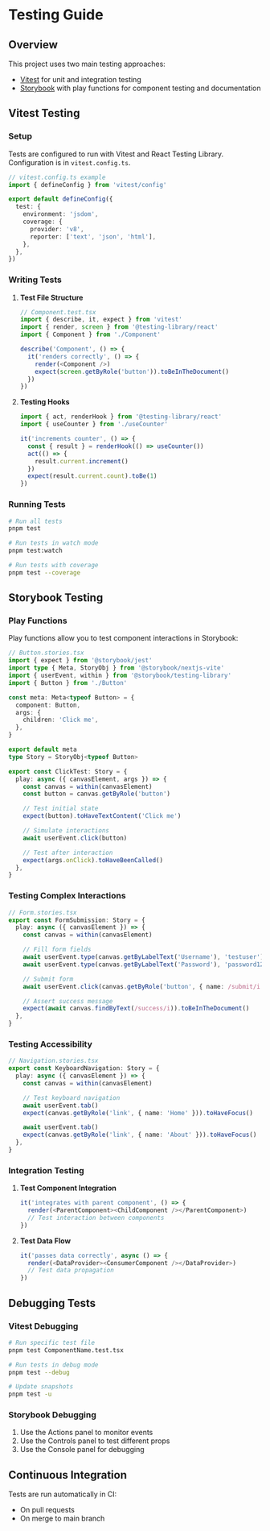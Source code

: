 # Testing Guide

## Overview

This project uses two main testing approaches:

- [Vitest](https://vitest.dev/) for unit and integration testing
- [Storybook](https://storybook.js.org/) with play functions for component testing and documentation

## Vitest Testing

### Setup

Tests are configured to run with Vitest and React Testing Library. Configuration is in `vitest.config.ts`.

```typescript
// vitest.config.ts example
import { defineConfig } from 'vitest/config'

export default defineConfig({
  test: {
    environment: 'jsdom',
    coverage: {
      provider: 'v8',
      reporter: ['text', 'json', 'html'],
    },
  },
})
```

### Writing Tests

1. **Test File Structure**

   ```typescript
   // Component.test.tsx
   import { describe, it, expect } from 'vitest'
   import { render, screen } from '@testing-library/react'
   import { Component } from './Component'

   describe('Component', () => {
     it('renders correctly', () => {
       render(<Component />)
       expect(screen.getByRole('button')).toBeInTheDocument()
     })
   })
   ```

2. **Testing Hooks**

   ```typescript
   import { act, renderHook } from '@testing-library/react'
   import { useCounter } from './useCounter'

   it('increments counter', () => {
     const { result } = renderHook(() => useCounter())
     act(() => {
       result.current.increment()
     })
     expect(result.current.count).toBe(1)
   })
   ```

### Running Tests

```bash
# Run all tests
pnpm test

# Run tests in watch mode
pnpm test:watch

# Run tests with coverage
pnpm test --coverage
```

## Storybook Testing

### Play Functions

Play functions allow you to test component interactions in Storybook:

```typescript
// Button.stories.tsx
import { expect } from '@storybook/jest'
import type { Meta, StoryObj } from '@storybook/nextjs-vite'
import { userEvent, within } from '@storybook/testing-library'
import { Button } from './Button'

const meta: Meta<typeof Button> = {
  component: Button,
  args: {
    children: 'Click me',
  },
}

export default meta
type Story = StoryObj<typeof Button>

export const ClickTest: Story = {
  play: async ({ canvasElement, args }) => {
    const canvas = within(canvasElement)
    const button = canvas.getByRole('button')

    // Test initial state
    expect(button).toHaveTextContent('Click me')

    // Simulate interactions
    await userEvent.click(button)

    // Test after interaction
    expect(args.onClick).toHaveBeenCalled()
  },
}
```

### Testing Complex Interactions

```typescript
// Form.stories.tsx
export const FormSubmission: Story = {
  play: async ({ canvasElement }) => {
    const canvas = within(canvasElement)

    // Fill form fields
    await userEvent.type(canvas.getByLabelText('Username'), 'testuser')
    await userEvent.type(canvas.getByLabelText('Password'), 'password123')

    // Submit form
    await userEvent.click(canvas.getByRole('button', { name: /submit/i }))

    // Assert success message
    expect(await canvas.findByText(/success/i)).toBeInTheDocument()
  },
}
```

### Testing Accessibility

```typescript
// Navigation.stories.tsx
export const KeyboardNavigation: Story = {
  play: async ({ canvasElement }) => {
    const canvas = within(canvasElement)

    // Test keyboard navigation
    await userEvent.tab()
    expect(canvas.getByRole('link', { name: 'Home' })).toHaveFocus()

    await userEvent.tab()
    expect(canvas.getByRole('link', { name: 'About' })).toHaveFocus()
  },
}
```

### Integration Testing

1. **Test Component Integration**

   ```typescript
   it('integrates with parent component', () => {
     render(<ParentComponent><ChildComponent /></ParentComponent>)
     // Test interaction between components
   })
   ```

2. **Test Data Flow**

   ```typescript
   it('passes data correctly', async () => {
     render(<DataProvider><ConsumerComponent /></DataProvider>)
     // Test data propagation
   })
   ```

## Debugging Tests

### Vitest Debugging

```bash
# Run specific test file
pnpm test ComponentName.test.tsx

# Run tests in debug mode
pnpm test --debug

# Update snapshots
pnpm test -u
```

### Storybook Debugging

1. Use the Actions panel to monitor events
2. Use the Controls panel to test different props
3. Use the Console panel for debugging

## Continuous Integration

Tests are run automatically in CI:

- On pull requests
- On merge to main branch
